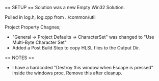
== SETUP == 
Solution was a new Empty Win32 Solution.

Pulled in log.h, log.cpp from ../common/util


Project Property Chagnes;
- "General -> Project Defaults -> CharacterSet" was changed to "Use Multi-Byte Character Set"
- Added a Post Build Step to copy HLSL files to the Output Dir. 


== NOTES == 
- I have a hardcoded "Destroy this window when Escape is pressed" inside the windows proc.  Remove this after cleanup.
